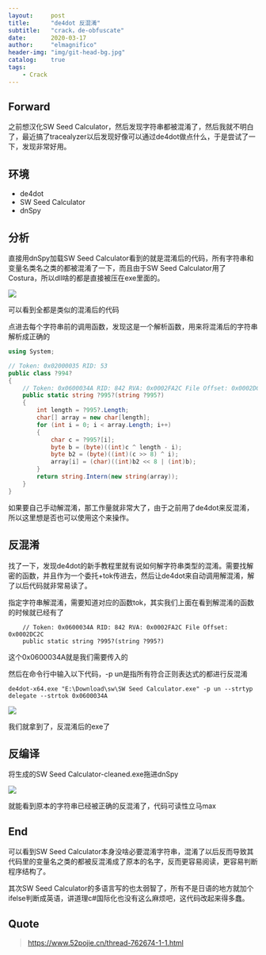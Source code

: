 ```yaml
---
layout:     post
title:      "de4dot 反混淆"
subtitle:   "crack，de-obfuscate"
date:       2020-03-17
author:     "elmagnifico"
header-img: "img/git-head-bg.jpg"
catalog:    true
tags:
    - Crack
---
```


## Forward

之前想汉化SW Seed Calculator，然后发现字符串都被混淆了，然后我就不明白了，最近搞了tracealyzer以后发现好像可以通过de4dot做点什么，于是尝试了一下，发现非常好用。

## 环境

- de4dot
- SW Seed Calculator
- dnSpy

## 分析

直接用dnSpy加载SW Seed Calculator看到的就是混淆后的代码，所有字符串和变量名类名之类的都被混淆了一下，而且由于SW Seed Calculator用了Costura，所以dll啥的都是直接被压在exe里面的。

![](http://img.elmagnifico.tech:9514/static/upload/elmagnifico/BMgrt6aOJqwGdjT.png)

可以看到全都是类似的混淆后的代码

点进去每个字符串前的调用函数，发现这是一个解析函数，用来将混淆后的字符串解析成正确的

```c#
using System;

// Token: 0x02000035 RID: 53
public class ?994?
{
	// Token: 0x0600034A RID: 842 RVA: 0x0002FA2C File Offset: 0x0002DC2C
	public static string ?995?(string ?995?)
	{
		int length = ?995?.Length;
		char[] array = new char[length];
		for (int i = 0; i < array.Length; i++)
		{
			char c = ?995?[i];
			byte b = (byte)((int)c ^ length - i);
			byte b2 = (byte)((int)(c >> 8) ^ i);
			array[i] = (char)((int)b2 << 8 | (int)b);
		}
		return string.Intern(new string(array));
	}
}
```

如果要自己手动解混淆，那工作量就非常大了，由于之前用了de4dot来反混淆，所以这里想是否也可以使用这个来操作。

## 反混淆

找了一下，发现de4dot的新手教程里就有说如何解字符串类型的混淆。需要找解密的函数，并且作为一个委托+tok传进去，然后让de4dot来自动调用解混淆，解了以后代码就非常易读了。



指定字符串解混淆，需要知道对应的函数tok，其实我们上面在看到解混淆的函数的时候就已经有了

```
	// Token: 0x0600034A RID: 842 RVA: 0x0002FA2C File Offset: 0x0002DC2C
	public static string ?995?(string ?995?)
```

这个0x0600034A就是我们需要传入的

然后在命令行中输入以下代码，-p un是指所有符合正则表达式的都进行反混淆

```
de4dot-x64.exe "E:\Download\sw\SW Seed Calculator.exe" -p un --strtyp delegate --strtok 0x0600034A
```

![](http://img.elmagnifico.tech:9514/static/upload/elmagnifico/ZPmvXMUDheluTCb.png)

我们就拿到了，反混淆后的exe了

## 反编译

将生成的SW Seed Calculator-cleaned.exe拖进dnSpy

![](http://img.elmagnifico.tech:9514/static/upload/elmagnifico/1qPwSdiHVb23kxF.png)

就能看到原本的字符串已经被正确的反混淆了，代码可读性立马max

## End

可以看到SW Seed Calculator本身没啥必要混淆字符串，混淆了以后反而导致其代码里的变量名之类的都被反混淆成了原本的名字，反而更容易阅读，更容易判断程序结构了。

其次SW Seed Calculator的多语言写的也太弱智了，所有不是日语的地方就加个ifelse判断成英语，讲道理c#国际化也没有这么麻烦吧，这代码改起来得多蠢。

## Quote

> https://www.52pojie.cn/thread-762674-1-1.html




